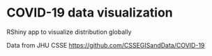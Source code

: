 # COVID-19 data visualization
RShiny app to visualize distribution globally


Data from JHU CSSE https://github.com/CSSEGISandData/COVID-19
